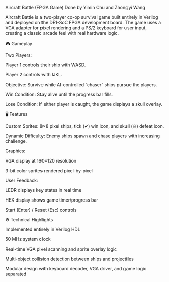 Aircraft Battle (FPGA Game) Done by Yimin Chu and Zhongyi Wang

Aircraft Battle is a two-player co-op survival game built entirely in Verilog and deployed on the DE1-SoC FPGA development board. The game uses a VGA adapter for pixel rendering and a PS/2 keyboard for user input, creating a classic arcade feel with real hardware logic.

🎮 Gameplay

Two Players:

Player 1 controls their ship with WASD.

Player 2 controls with IJKL.

Objective: Survive while AI-controlled “chaser” ships pursue the players.

Win Condition: Stay alive until the progress bar fills.

Lose Condition: If either player is caught, the game displays a skull overlay.

🖥️ Features

Custom Sprites: 8×8 pixel ships, tick (✔) win icon, and skull (☠) defeat icon.

Dynamic Difficulty: Enemy ships spawn and chase players with increasing challenge.

Graphics:

VGA display at 160×120 resolution

3-bit color sprites rendered pixel-by-pixel

User Feedback:

LEDR displays key states in real time

HEX display shows game timer/progress bar

Start (Enter) / Reset (Esc) controls

⚙️ Technical Highlights

Implemented entirely in Verilog HDL

50 MHz system clock

Real-time VGA pixel scanning and sprite overlay logic

Multi-object collision detection between ships and projectiles

Modular design with keyboard decoder, VGA driver, and game logic separated
